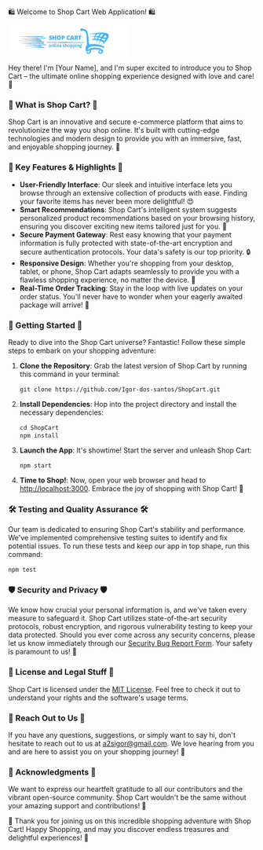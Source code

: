 🛍️ Welcome to Shop Cart Web Application! 🛍️

![Shop Cart Logo](./static/images/logoTransparent.png)

Hey there! I'm [Your Name], and I'm super excited to introduce you to Shop Cart – the ultimate online shopping experience designed with love and care! 🎉

### 🌟 What is Shop Cart? 🌟

Shop Cart is an innovative and secure e-commerce platform that aims to revolutionize the way you shop online. It's built with cutting-edge technologies and modern design to provide you with an immersive, fast, and enjoyable shopping journey. 🚀

### 🛒 Key Features & Highlights 🛒

- **User-Friendly Interface**: Our sleek and intuitive interface lets you browse through an extensive collection of products with ease. Finding your favorite items has never been more delightful! 😍
- **Smart Recommendations**: Shop Cart's intelligent system suggests personalized product recommendations based on your browsing history, ensuring you discover exciting new items tailored just for you. 🎁
- **Secure Payment Gateway**: Rest easy knowing that your payment information is fully protected with state-of-the-art encryption and secure authentication protocols. Your data's safety is our top priority. 🔒
- **Responsive Design**: Whether you're shopping from your desktop, tablet, or phone, Shop Cart adapts seamlessly to provide you with a flawless shopping experience, no matter the device. 📱
- **Real-Time Order Tracking**: Stay in the loop with live updates on your order status. You'll never have to wonder when your eagerly awaited package will arrive! 🚚

### 🚀 Getting Started 🚀

Ready to dive into the Shop Cart universe? Fantastic! Follow these simple steps to embark on your shopping adventure:

1. **Clone the Repository**: Grab the latest version of Shop Cart by running this command in your terminal:
   ```
   git clone https://github.com/Igor-dos-santos/ShopCart.git
   ```

2. **Install Dependencies**: Hop into the project directory and install the necessary dependencies:
   ```
   cd ShopCart
   npm install
   ```

3. **Launch the App**: It's showtime! Start the server and unleash Shop Cart:
   ```
   npm start
   ```

4. **Time to Shop!**: Now, open your web browser and head to [http://localhost:3000](http://localhost:3000). Embrace the joy of shopping with Shop Cart! 🎈

### 🛠️ Testing and Quality Assurance 🛠️

Our team is dedicated to ensuring Shop Cart's stability and performance. We've implemented comprehensive testing suites to identify and fix potential issues. To run these tests and keep our app in top shape, run this command:
```
npm test
```

### 🛡️ Security and Privacy 🛡️

We know how crucial your personal information is, and we've taken every measure to safeguard it. Shop Cart utilizes state-of-the-art security protocols, robust encryption, and rigorous vulnerability testing to keep your data protected. Should you ever come across any security concerns, please let us know immediately through our [Security Bug Report Form](link-to-report-form). Your safety is paramount to us! 🔐

### 📝 License and Legal Stuff 📝

Shop Cart is licensed under the [MIT License](link-to-license-file). Feel free to check it out to understand your rights and the software's usage terms.

### 📧 Reach Out to Us 📧

If you have any questions, suggestions, or simply want to say hi, don't hesitate to reach out to us at [a2sigor@gmail.com](mailto:a2sigor@gmail.com). We love hearing from you and are here to assist you on your shopping journey! 💌

### 🙏 Acknowledgments 🙏

We want to express our heartfelt gratitude to all our contributors and the vibrant open-source community. Shop Cart wouldn't be the same without your amazing support and contributions! 🤗

🎉 Thank you for joining us on this incredible shopping adventure with Shop Cart! Happy Shopping, and may you discover endless treasures and delightful experiences! 🎉
